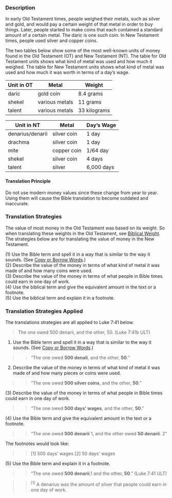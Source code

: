 ### Description

In early Old Testament times, people weighed their metals, such as silver and gold, and would pay a certain weight of that metal in order to buy things. Later, people started to make coins that each contained a standard amount of a certain metal. The daric is one such coin. In New Testament times, people used silver and copper coins.

The two tables below show some of the most well-known units of money found in the Old Testament (OT) and New Testament (NT). The table for Old Testament units shows what kind of metal was used and how much it weighed. The table for New Testament units shows what kind of metal was used and how much it was worth in terms of a day’s wage.

| Unit in OT | Metal  | Weight  |
| -------- | -------- | -------- |
| daric     | gold coin  | 8.4 grams      |
| shekel | various metals |  11 grams |
| talent | various metals |  33 kilograms|

| Unit in NT |  Metal |  Day’s Wage  |
| -------- | -------- | -------- |
| denarius/denarii | silver coin |  1 day |
| drachma | silver coin |  1 day |
| mite | copper coin|  1/64 day |
| shekel | silver coin |  4 days |
| talent | silver |  6,000 days |

#### Translation Principle

Do not use modern money values since these change from year to year. Using them will cause the Bible translation to become outdated and inaccurate.

### Translation Strategies

The value of most money in the Old Testament was based on its weight. So when translating these weights in the Old Testament, see [Biblical Weight](../translate-bweight/01.md). The strategies below are for translating the value of money in the New Testament.

(1) Use the Bible term and spell it in a way that is similar to the way it sounds. (See [Copy or Borrow Words](../translate-transliterate/01.md).)<br>
(2) Describe the value of the money in terms of what kind of metal it was made of and how many coins were used.<br>
(3) Describe the value of the money in terms of what people in Bible times could earn in one day of work.<br>
(4) Use the biblical term and give the equivalent amount in the text or a footnote.<br>
(5) Use the biblical term and explain it in a footnote.

### Translation Strategies Applied

The translations strategies are all applied to Luke 7:41 below.

> The one owed 500 denarii, and the other, 50. (Luke 7:41b ULT)

1. Use the Bible term and spell it in a way that is similar to the way it sounds. (See [Copy or Borrow Words](../translate-transliterate/01.md).)

> > “The one owed **500 denali**, and the other, **50**.”

2. Describe the value of the money in terms of what kind of metal it was made of and how many pieces or coins were used.

> > “The one owed **500 silver coins**, and the other, **50**.”

(3) Describe the value of the money in terms of what people in Bible times could earn in one day of work.

> > “The one owed **500 days’ wages**, and the other, **50**.”

(4) Use the Bible term and give the equivalent amount in the text or a footnote.

> > “The one owed **500 denarii** 1, and the other owed **50 denarii**. 2”

The footnotes would look like:

> > \[1\] 500 days’ wages \[2\] 50 days’ wages

(5) Use the Bible term and explain it in a footnote.

> > “The one owed **500 denarii**,1 and the other, **50**.” (Luke 7:41 ULT)

> > <sup> [1]</sup> A denarius was the amount of silver that people could earn in one day of work.
